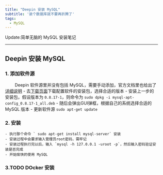 ```yaml
---
title: "Deepin 安装 MySQL"
subtitle: '装个数据库就不要再折腾了'
tags:
  - MySQL
---
```


Update:简单无脑的 MySQL 安装笔记

---

## Deepin 安装 MySQL
### 1. 添加软件源
&emsp;&emsp; Deepin 软件源里并没有包括 MySQL，需要手动添加，官方文档里也给出了[详细说明](https://dev.mysql.com/doc/mysql-apt-repo-quick-guide/en/)
    - 去[下载页面](https://dev.mysql.com/downloads/repo/apt/)下载配置软件的安装包，选择合适的版本
    - 安装上一步的安装包，假设版本为 `0.8.17-1`，则命令为 `sudo dpkg -i mysql-apt-config_0.8.17-1_all.deb`
    - 随后会弹出GUI弹框，根据自己的系统选择合适的 MySQL 版本
    - 更新软件源 `sudo apt-get update`

### 2. 安装
    - 执行那个命令 ` sudo apt-get install mysql-server` 安装
    - 安装过程中会要求输入管理员root密码，需牢记
    - 安装过程执行完以后，输入 `mysql -h 127.0.0.1 -uroot -p`，然后输入密码验证安装是否完成
    - 开始愉快的使用 MySQL

### 3.TODO DOcker 安装

